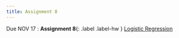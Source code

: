 ```yaml
---
title: Assignment 8
---
```


Due NOV 17
: **Assignment 8**{: .label .label-hw } [Logistic Regression](../assignments/assignment8)